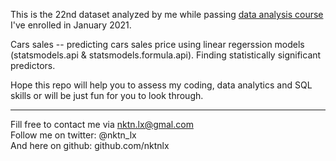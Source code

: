 This is the 22nd dataset analyzed by me while passing [data analysis course](https://karpov.courses/) I've enrolled in January 2021.   



Cars sales -- predicting cars sales price using linear regerssion models (statsmodels.api & statsmodels.formula.api). Finding statistically significant predictors.  
 



Hope this repo will help you to assess my coding, data analytics and SQL skills or will be just fun for you to look through.    



--------------------------------------------
Fill free to contact me via nktn.lx@gmal.com  
Follow me on twitter: @nktn_lx  
And here on github: github.com/nktnlx  